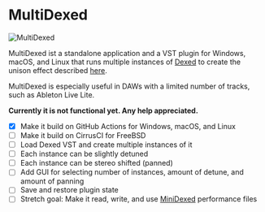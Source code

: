 # MultiDexed

![MultiDexed](https://user-images.githubusercontent.com/2480569/222845457-eff2f74f-9699-4c49-bbec-8e7f58b7d14b.jpg)

MultiDexed ist a standalone application and a VST plugin for Windows, macOS, and Linux that runs multiple instances of [Dexed](https://github.com/asb2m10/dexed) to create the unison effect described [here]().

MultiDexed is especially useful in DAWs with a limited number of tracks, such as Ableton Live Lite.

__Currently it is not functional yet. Any help appreciated.__

- [x] Make it build on GitHub Actions for Windows, macOS, and Linux
- [ ] Make it build on CirrusCI for FreeBSD
- [ ] Load Dexed VST and create multiple instances of it
- [ ] Each instance can be slightly detuned
- [ ] Each instance can be stereo shifted (panned)
- [ ] Add GUI for selecting number of instances, amount of detune, and amount of panning
- [ ] Save and restore plugin state
- [ ] Stretch goal: Make it read, write, and use [MiniDexed](https://github.com/probonopd/MultiDexed) performance files
